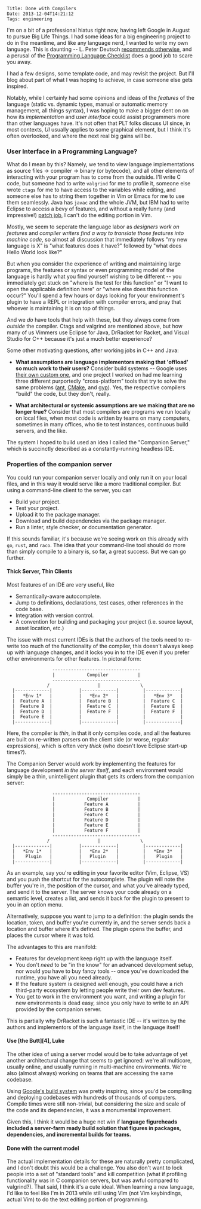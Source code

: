     Title: Done with Compilers
    Date: 2013-12-04T14:21:12
    Tags: engineering

I'm on a bit of a professional hiatus right now, having left Google in August
to pursue Big Life Things. I had some ideas for a big engineering project to do
in the meantime, and like any language nerd, I wanted to write my own language.
This is daunting -- L. Peter Deutsch [recommends otherwise][1], and a perusal of
the [Programming Language Checklist][2] does a good job to scare you away.

I had a few designs, some template code, and may revisit the project. But I'll
blog about part of what I was hoping to achieve, in case someone else gets
inspired.

<!-- more -->

Notably, while I certainly had some opinions and ideas of the _features_ of the
language (static vs. dynamic types, manual or automatic memory management, all
things syntax), I was hoping to make a bigger dent on on how its
_implementation_ and _user interface_ could assist programmers more than other
languages have. It's not often that PLT folks discuss UI since, in most
contexts, _UI_ usually applies to some graphical element, but I think it's often
overlooked, and where the next real big gains will be.

<h3 id="user-interface-in-a-programming-language">User Interface in a Programming Language?</h3>

What do I mean by this? Namely, we tend to view language implementations as
source files -> compiler -> binary (or bytecode), and all other elements of interacting
with your program has to come from the outside. I'll write C code, but someone
had to write `valgrind` for me to profile it, someone else wrote `ctags` for me
to have access to the variables while editing, and someone else has to string
them together in Vim or Emacs for me to use them seamlessly. Java has `javac`
and the whole JVM, but IBM had to write Eclipse to access a bevy of features,
and without a really funny (and impressive!) [patch job][3], I can't do the
editing portion in Vim.

Mostly, we seem to seperate the language labor as _designers work on features_
and _compiler writers find a way to translate those features into machine code_,
so almost all discussion that immediately follows "my new language is X" is
"what features does it have?" followed by "what does Hello World look like?"

But when you consider the experience of writing and maintaining large programs,
the features or syntax or even programming model of the language is hardly what
you find yourself wishing to be different -- you immediately get stuck on
"where is the test for this function" or "I want to open the applicable
definition here" or "where else does this function occur?" You'll spend a few
hours or days looking for your environment's plugin to have a REPL or
integration with compiler errors, and pray that whoever is maintaining it is on
top of things.

And we _do_ have tools that help with these, but they always come from _outside_
the compiler. Ctags and valgrind are mentioned above, but how many of us Vimmers
use Eclipse for Java, DrRacket for Racket, and Visual Studio for C++ because it's
just a much better experience?  

Some other motivating questions, after working jobs in C++ and Java:

* **What assumptions are language implementors making that 'offload' so much work
  to their users?** Consider build systems -- Google uses [their own custom one][5],
  and one project I worked on had me learning three different purportedly "cross-platform"
  tools that try to solve the same problems ([ant][6], [CMake][6], and [gyp][7]).
  Yes, the respective compilers "build" the code, but they don't, really.

* **What architectural or systemic assumptions are we making that are no longer true?**
  Consider that most compilers are programs we run locally on local files, when most
  code is written by teams on many computers, sometimes in many offices, who tie
  to test instances, continuous build servers, and the like.

The system I hoped to build used an idea I called the "Companion Server," which
is succinctly described as a constantly-running headless IDE.

<h3 id="properties-of-the-companion-server">Properties of the companion server</h3>

You could run your companion server locally and only run it on your local files,
and in this way it would serve like a more traditional compiler. But using a
command-line client to the server, you can

* Build your project.
* Test your project.
* Upload it to the package manager.
* Download and build dependencies via the package manager.
* Run a linter, style checker, or documentation generator.

If this sounds familiar, it's because we're seeing work on this already with
`go`, `rust`, and `raco`. The idea that your command-line tool should do more
than simply compile to a binary is, so far, a great success. But we can go further.

<h4 id="thick-server-thin-clients">Thick Server, Thin Clients</h4>

Most features of an IDE are very useful, like

* Semantically-aware autocomplete.
* Jump to definitions, declarations, test cases, other references in the code base.
* Integration with version control.
* A convention for building and packaging your project (i.e. source layout, asset location, etc.)

The issue with most current IDEs is that the authors of the tools need to
re-write too much of the functionality of the compiler, this doesn't always keep
up with language changes, and it locks you in to the IDE even if you prefer
other environments for other features. In pictoral form:

```
                 ---------------------------------
                 |            Compiler           |
                 ---------------------------------
               /                  |               \
  |-------------|          |-------------|         |-------------|
  |   *Env 1*   |          |   *Env 2*   |         |   *Env 3*   |
  |  Feature A  |          |  Feature B  |         |  Feature C  |
  |  Feature B  |          |  Feature C  |         |  Feature E  |
  |  Feature D  |          |  Feature F  |         |  Feature F  |
  |  Feature E  |          |             |         |             |
  |-------------|          |-------------|         |-------------|
```

Here, the compiler is _thin_, in that it only compiles code, and all the
features are built on re-written parsers on the client side (or worse, regular
expressions), which is often very _thick_ (who doesn't love Eclipse start-up times?).

The Companion Server would work by implementing the features for language
development _in the server itself_, and each environment would simply be a thin,
unintelligent plugin that gets its orders from the companion server:

```
                 ---------------------------------
                 |            Compiler           |
                 |           Feature A           |
                 |           Feature B           |
                 |           Feature C           |
                 |           Feature D           |
                 |           Feature E           |
                 |           Feature F           |
                 ---------------------------------
               /                  |               \
  |-------------|          |-------------|         |-------------|
  |   *Env 1*   |          |   *Env 2*   |         |   *Env 3*   |
  |    Plugin   |          |   Plugin    |         |    Plugin   |
  |-------------|          |-------------|         |-------------|
```

As an example, say you're editing in your favorite editor (Vim, Eclipse, VS) and
you push the shortcut for the autocomplete. The plugin will note the buffer
you're in, the position of the cursor, and what you've already typed, and send
it to the server. The server knows your code already on a semantic level,
creates a list, and sends it back for the plugin to present to you in an option
menu.

Alternatively, suppose you want to jump to a definition: the plugin sends the
location, token, and buffer you're currently in, and the server sends back a
location and buffer where it's defined. The plugin opens the buffer, and places
the cursor where it was told.

The advantages to this are manifold:

* Features for development keep right up with the language itself.
* You don't _need_ to be "in the know" for an advanced development setup, nor would 
  you have to buy fancy tools -- once you've downloaded the runtime, you have all
  you need already.
* If the feature system is designed well enough, you could have a rich third-party
  ecosystem by letting people write their own dev features.
* You get to work in the environment you want, and writing a plugin for new environments
  is dead easy, since you only have to write to an API provided by the companion
  server.

This is partially why DrRacket is such a fantastic IDE -- it's written by the
authors and implementors of the language itself, in the language itself!

<h4 id="use-the-butt4-luke">Use [the Butt][4], Luke</h4>

The other idea of using a server model would be to take advantage of yet another
architectural change that seems to get ignored: we're all multicore, usually
online, and usually running in multi-machine environments. We're also (almost
always) working on teams that are accessing the same codebase.

Using [Google's build system][5] was pretty inspiring, since you'd be compiling
and deploying codebases with hundreds of thousands of computers. Compile times
were still non-trivial, but considering the size and scale of the code and its
dependencies, it was a monumental improvement.

Given this, I think it would be a huge net win if **language figureheads
included a server-farm ready build solution that figures in packages, dependencies,
and incremental builds for teams.**

<h4 id="done-with-the-current-model">Done with the current model</h4>

The actual implementation details for these are naturally pretty complicated, 
and I don't doubt this would be a challenge. You also don't want to lock people
into a set of "standard tools" and kill competition (what if profiling functionality
was in C companion servers, but was awful compared to valgrind?). That said, I think
it's a cute ideal. When learning a new language, I'd like to feel like I'm in
2013 while still using Vim (not Vim keybindings, actual Vim) to do the text
editing portion of programming.

   [1]: http://stackoverflow.com/a/3662539/196469
   [2]: http://colinm.org/language_checklist.html
   [3]: http://eclim.org/
   [4]: https://chrome.google.com/webstore/detail/cloud-to-butt-plus/apmlngnhgbnjpajelfkmabhkfapgnoai?hl=en
   [5]: http://google-engtools.blogspot.com/2011/08/build-in-cloud-how-build-system-works.html
   [6]: http://ant.apache.org/
   [7]: http://www.cmake.org/
   [8]: http://code.google.com/p/gyp/

